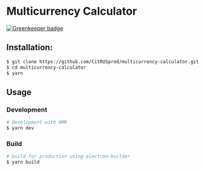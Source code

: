 # Multicurrency Calculator

[![Greenkeeper badge](https://badges.greenkeeper.io/CitRUSprod/multicurrency-calculator.svg)](https://greenkeeper.io/)

## Installation:

```bash
$ git clone https://github.com/CitRUSprod/multicurrency-calculator.git
$ cd multicurrency-calculator
$ yarn
```

## Usage

### Development

```bash
# development with HMR
$ yarn dev
```

### Build

```bash
# build for production using electron-builder
$ yarn build
```
